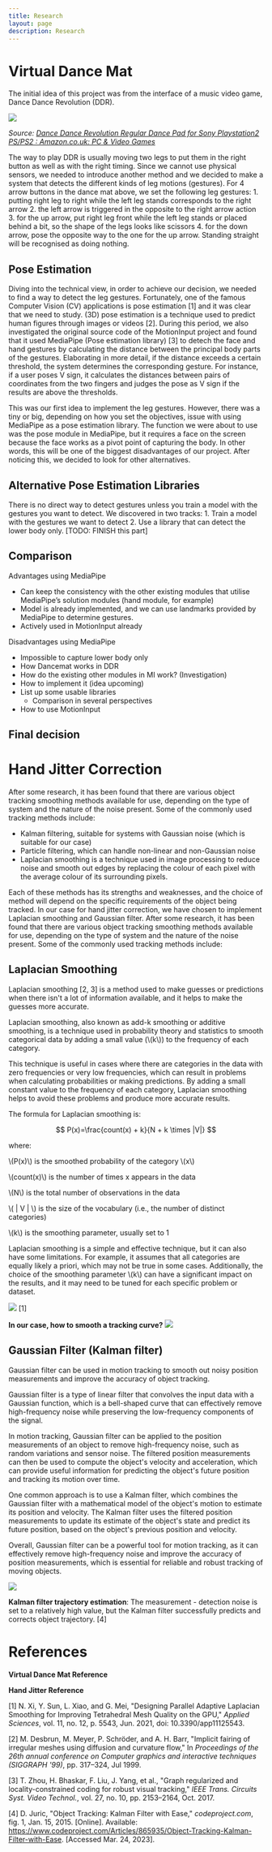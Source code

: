 ```yaml
---
title: Research
layout: page
description: Research
---
```


# Virtual Dance Mat

The initial idea of this project was from the interface of a music video game, Dance Dance Revolution (DDR).

![](https://m.media-amazon.com/images/W/IMAGERENDERING_521856-T2/images/I/51HNfrS+c8L._AC_.jpg)

*Source: [Dance Dance Revolution Regular Dance Pad for Sony Playstation2 PS/PS2 : Amazon.co.uk: PC & Video Games](https://www.amazon.co.uk/Dance-Revolution-Regular-Sony-Playstation2/dp/B000GF7KAW)*

The way to play DDR is usually moving two legs to put them in the right button as well as with the right timing. Since we cannot use physical sensors, we needed to introduce another method and we decided to make a system that detects the different kinds of leg motions (gestures). For 4 arrow buttons in the dance mat above, we set the following leg gestures: 1. putting right leg to right while the left leg stands corresponds to the right arrow 2. the left arrow is triggered in the opposite to the right arrow action 3. for the up arrow, put right leg front while the left leg stands or placed behind a bit, so the shape of the legs looks like scissors 4. for the down arrow, pose the opposite way to the one for the up arrow. Standing straight will be recognised as doing nothing.

## Pose Estimation

Diving into the technical view, in order to achieve our decision, we needed to find a way to detect the leg gestures. Fortunately, one of the famous Computer Vision (CV) applications is pose estimation [1] and it was clear that we need to study. (3D) pose estimation is a technique used to predict human figures through images or videos [2]. During this period, we also investigated the original source code of the MotionInput project and found that it used MediaPipe (Pose estimation library) [3] to detech the face and hand gestures by calculating the distance between the principal body parts of the gestures. Elaborating in more detail, if the distance exceeds a certain threshold, the system determines the corresponding gesture. For instance, if a user poses V sign, it calculates the distances between pairs of coordinates from the two fingers and judges the pose as V sign if the results are above the thresholds.

This was our first idea to implement the leg gestures. However, there was a tiny or big, depending on how you set the objectives, issue with using MediaPipe as a pose estimation library. The function we were about to use was the pose module in MediaPipe, but it requires a face on the screen because the face works as a pivot point of capturing the body. In other words, this will be one of the biggest disadvantages of our project. After noticing this, we decided to look for other alternatives.

## Alternative Pose Estimation Libraries

There is no direct way to detect gestures unless you train a model with the gestures you want to detect. We discovered in two tracks: 1. Train a model with the gestures we want to detect 2. Use a library that can detect the lower body only.
[TODO: FINISH this part]

## Comparison

Advantages using MediaPipe
* Can keep the consistency with the other existing modules that utilise MediaPipe’s solution modules (hand module, for example)
* Model is already implemented, and we can use landmarks provided by MediaPipe to determine gestures.
* Actively used in MotionInput already

Disadvantages using MediaPipe
* Impossible to capture lower body only
* How Dancemat works in DDR
* How do the existing other modules in MI work? (Investigation)
* How to implement it (idea upcoming)
* List up some usable libraries
  * Comparison in several perspectives
* How to use MotionInput

## Final decision



# Hand Jitter Correction
After some research, it has been found that there are various object tracking smoothing methods available for use, depending on the type of system and the nature of the noise present. Some of the commonly used tracking methods include:

* Kalman filtering, suitable for systems with Gaussian noise (which is suitable for our case)
* Particle filtering, which can handle non-linear and non-Gaussian noise
* Laplacian smoothing is a technique used in image processing to reduce noise and smooth out edges by replacing the colour of each pixel with the average colour of its surrounding pixels.

Each of these methods has its strengths and weaknesses, and the choice of method will depend on the specific requirements of the object being tracked. In our case for hand jitter correction, we have chosen to implement Laplacian smoothing and Gaussian filter.
After some research, it has been found that there are various object tracking smoothing methods available for use, depending on the type of system and the nature of the noise present. Some of the commonly used tracking methods include:

## Laplacian Smoothing

Laplacian smoothing [2, 3] is a method used to make guesses or predictions when there isn't a lot of information available, and it helps to make the guesses more accurate.

Laplacian smoothing, also known as add-k smoothing or additive smoothing, is a technique used in probability theory and statistics to smooth categorical data by adding a small value (\\(k\\)) to the frequency of each category.

This technique is useful in cases where there are categories in the data with zero frequencies or very low frequencies, which can result in problems when calculating probabilities or making predictions. By adding a small constant value to the frequency of each category, Laplacian smoothing helps to avoid these problems and produce more accurate results.

The formula for Laplacian smoothing is:

$$ P(x)=\frac{count(x) + k}{N + k \times |V|} $$

where:

\\(P(x)\\) is the smoothed probability of the category \\(x\\)

\\(count(x)\\) is the number of times x appears in the data

\\(N\\) is the total number of observations in the data

\\( \| V \| \\) is the size of the vocabulary (i.e., the number of distinct categories)

\\(k\\) is the smoothing parameter, usually set to 1

Laplacian smoothing is a simple and effective technique, but it can also have some limitations. For example, it assumes that all categories are equally likely a priori, which may not be true in some cases. Additionally, the choice of the smoothing parameter \\(k\\) can have a significant impact on the results, and it may need to be tuned for each specific problem or dataset.

![](../images/research_2_1.png) [1]

**In our case, how to smooth a tracking curve?**
![](../images/research_2_2.png)

## Gaussian Filter (Kalman filter)

Gaussian filter can be used in motion tracking to smooth out noisy position measurements and improve the accuracy of object tracking.

Gaussian filter is a type of linear filter that convolves the input data with a Gaussian function, which is a bell-shaped curve that can effectively remove high-frequency noise while preserving the low-frequency components of the signal.

In motion tracking, Gaussian filter can be applied to the position measurements of an object to remove high-frequency noise, such as random variations and sensor noise. The filtered position measurements can then be used to compute the object's velocity and acceleration, which can provide useful information for predicting the object's future position and tracking its motion over time.

One common approach is to use a Kalman filter, which combines the Gaussian filter with a mathematical model of the object's motion to estimate its position and velocity. The Kalman filter uses the filtered position measurements to update its estimate of the object's state and predict its future position, based on the object's previous position and velocity.

Overall, Gaussian filter can be a powerful tool for motion tracking, as it can effectively remove high-frequency noise and improve the accuracy of position measurements, which is essential for reliable and robust tracking of moving objects.

![](../images/research_2_3.png)

**Kalman filter trajectory estimation**: The measurement - detection noise is set to a relatively high value, but the Kalman filter successfully predicts and corrects object trajectory. [4]

# References

**Virtual Dance Mat Reference**

**Hand Jitter Reference**

[1] N. Xi, Y. Sun, L. Xiao, and G. Mei, "Designing Parallel Adaptive Laplacian Smoothing for Improving Tetrahedral Mesh Quality on the GPU," *Applied Sciences*, vol. 11, no. 12, p. 5543, Jun. 2021, doi: 10.3390/app11125543.

[2] M. Desbrun, M. Meyer, P. Schröder, and A. H. Barr, "Implicit fairing of irregular meshes using diffusion and curvature flow," In *Proceedings of the 26th annual conference on Computer graphics and interactive techniques (SIGGRAPH '99)*, pp. 317–324, Jul 1999.

[3] T. Zhou, H. Bhaskar, F. Liu, J. Yang, et al., "Graph regularized and locality-constrained coding for robust visual tracking," *IEEE Trans. Circuits Syst. Video Technol.*, vol. 27, no. 10, pp. 2153–2164, Oct. 2017.

[4] D. Juric, "Object Tracking: Kalman Filter with Ease," *codeproject.com*, fig. 1, Jan. 15, 2015. [Online]. Available: https://www.codeproject.com/Articles/865935/Object-Tracking-Kalman-Filter-with-Ease. [Accessed Mar. 24, 2023].
